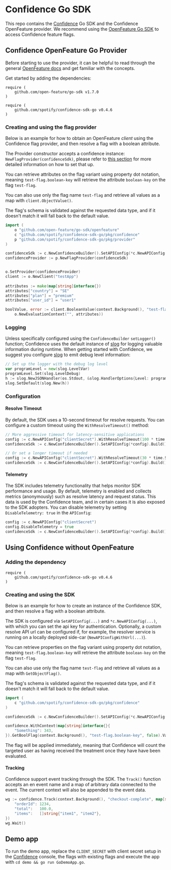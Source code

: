 # Confidence Go SDK

This repo contains the [Confidence](https://confidence.spotify.com/) Go SDK and the Confidence OpenFeature provider. We recommend using the [OpenFeature Go SDK](https://github.com/open-feature/go-sdk) to access Confidence feature flags.


## Confidence OpenFeature Go Provider

Before starting to use the provider, it can be helpful to read through the general [OpenFeature docs](https://docs.openfeature.dev/) and get familiar with the concepts. 

Get started by adding the dependencies:
```
require (
	github.com/open-feature/go-sdk v1.7.0
)
```
<!---x-release-please-start-version-->
```
require (
	github.com/spotify/confidence-sdk-go v0.4.6
)
```
<!---x-release-please-end-->

### Creating and using the flag provider

Below is an example for how to obtain an OpenFeature _client_ using the Confidence flag provider, and then resolve
a flag with a boolean attribute.

The Provider constructor accepts a confidence instance: `NewFlagProvider(confidenceSdk)`, please refer to [this section](#creating-and-using-the-sdk)
for more detailed information on how to set that up.

You can retrieve attributes on the flag variant using property dot notation, meaning `test-flag.boolean-key` will retrieve
the attribute `boolean-key` on the flag `test-flag`. 

You can also use only the flag name `test-flag` and retrieve all values as a map with `client.ObjectValue()`. 

The flag's schema is validated against the requested data type, and if it doesn't match it will fall back to the default value. 

```go
import (
    o "github.com/open-feature/go-sdk/openfeature"
    c "github.com/spotify/confidence-sdk-go/pkg/confidence"
    p "github.com/spotify/confidence-sdk-go/pkg/provider"
)

confidenceSdk := c.NewConfidenceBuilder().SetAPIConfig(*c.NewAPIConfig("clientSecret")).Build()
confidenceProvider := p.NewFlagProvider(confidenceSdk)


o.SetProvider(confidenceProvider)
client := o.NewClient("testApp")
	
attributes := make(map[string]interface{})
attributes["country"] = "SE"
attributes["plan"] = "premium"
attributes["user_id"] = "user1"

boolValue, error := client.BooleanValue(context.Background(), "test-flag.boolean-key", false, 
	o.NewEvaluationContext("", attributes))
```

### Logging

Unless specifically configured using the `ConfidenceBuilder` `setLogger()` function; Confidence uses the default instance of [slog](https://pkg.go.dev/log/slog) for logging valuable information during runtime.
When getting started with Confidence, we suggest you configure [slog](https://pkg.go.dev/log/slog) to emit debug level information:
```go
// Set up the logger with the debug log level
var programLevel = new(slog.LevelVar)
programLevel.Set(slog.LevelDebug)
h := slog.NewJSONHandler(os.Stdout, &slog.HandlerOptions{Level: programLevel})
slog.SetDefault(slog.New(h))
``` 

### Configuration

#### Resolve Timeout

By default, the SDK uses a 10-second timeout for resolve requests. You can configure a custom timeout using the `WithResolveTimeout()` method:

```go
// More aggressive timeout for latency-sensitive applications
config := c.NewAPIConfig("clientSecret").WithResolveTimeout(100 * time.Millisecond)
confidenceSdk := c.NewConfidenceBuilder().SetAPIConfig(*config).Build()

// Or set a longer timeout if needed
config := c.NewAPIConfig("clientSecret").WithResolveTimeout(30 * time.Second)
confidenceSdk := c.NewConfidenceBuilder().SetAPIConfig(*config).Build()
```

#### Telemetry

The SDK includes telemetry functionality that helps monitor SDK performance and usage. By default, telemetry is enabled and collects metrics (anonymously) such as resolve latency and request status. This data is used by the Confidence team, and in certain cases it is also exposed to the SDK adopters. You can disable telemetry by setting `DisableTelemetry: true` in the `APIConfig`:

```go
config := c.NewAPIConfig("clientSecret")
config.DisableTelemetry = true
confidenceSdk := c.NewConfidenceBuilder().SetAPIConfig(*config).Build()
```

## Using Confidence without OpenFeature

### Adding the dependency
<!---x-release-please-start-version-->
```
require (
	github.com/spotify/confidence-sdk-go v0.4.6
)
```
<!---x-release-please-end-->

### Creating and using the SDK

Below is an example for how to create an instance of the Confidence SDK, and then resolve a flag with a boolean attribute.

The SDK is configured via `SetAPIConfig(...)` and `*c.NewAPIConfig(...)`, with which you can set the api key for authentication.
Optionally, a custom resolve API url can be configured if, for example, the resolver service is running on a locally deployed side-car (`NewAPIConfigWithUrl(...)`).


You can retrieve properties on the flag variant using property dot notation, meaning `test-flag.boolean-key` will retrieve the attribute `boolean-key` on the flag `test-flag`. 

You can also use only the flag name `test-flag` and retrieve all values as a map with `GetObjectFlag()`. 

The flag's schema is validated against the requested data type, and if it doesn't match it will fall back to the default value. 

```go
import (
    c "github.com/spotify/confidence-sdk-go/pkg/confidence"
)

confidenceSdk := c.NewConfidenceBuilder().SetAPIConfig(*c.NewAPIConfig("clientSecret")).Build()

confidence.WithContext(map[string]interface{}{
    "Something": 343,
}).GetBoolFlag(context.Background(), "test-flag.boolean-key", false).Value
```

The flag will be applied immediately, meaning that Confidence will count the targeted user as having received the treatment once they have have been evaluated. 

#### Tracking

Confidence support event tracking through the SDK. The `Track()` function accepts an en event name and a map of arbitrary data connected to the event.
The current context will also be appended to the event data.

```go
wg := confidence.Track(context.Background(), "checkout-complete", map[string]interface{}{
    "orderId": 1234,
    "total":   100.0,
    "items":   []string{"item1", "item2"},
})
wg.Wait()
```

## Demo app

To run the demo app, replace the `CLIENT_SECRET` with client secret setup in the 
[Confidence](https://confidence.spotify.com/) console, the flags with existing flags and execute 
the app with `cd demo && go run GoDemoApp.go`.
